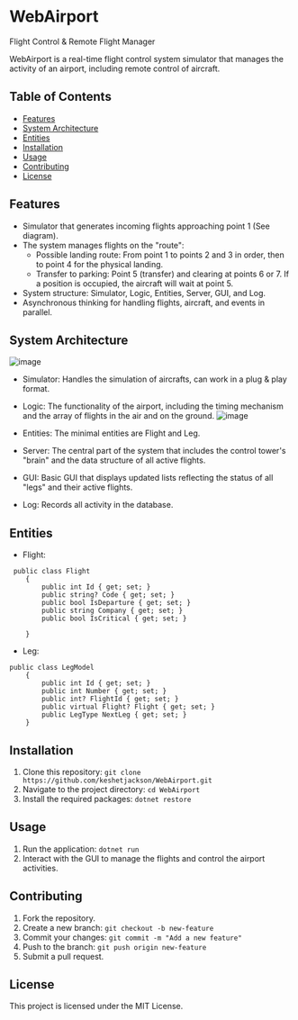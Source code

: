 # WebAirport
Flight Control & Remote Flight Manager

WebAirport is a real-time flight control system simulator that manages the activity of an airport, including remote control of aircraft.

## Table of Contents
- [Features](#features)
- [System Architecture](#system-architecture)
- [Entities](#entities)
- [Installation](#installation)
- [Usage](#usage)
- [Contributing](#contributing)
- [License](#license)

## Features
- Simulator that generates incoming flights approaching point 1 (See diagram).
- The system manages flights on the "route":
  - Possible landing route: From point 1 to points 2 and 3 in order, then to point 4 for the physical landing.
  - Transfer to parking: Point 5 (transfer) and clearing at points 6 or 7. If a position is occupied, the aircraft will wait at point 5.
- System structure: Simulator, Logic, Entities, Server, GUI, and Log.
- Asynchronous thinking for handling flights, aircraft, and events in parallel.

## System Architecture
![image](https://user-images.githubusercontent.com/98225513/231798846-9801e204-11d4-4707-b8cd-21a0e1627fc6.png)

 

- Simulator: Handles the simulation of aircrafts, can work in a plug & play format.
- Logic: The functionality of the airport, including the timing mechanism and the array of flights in the air and on the ground.
![image](https://user-images.githubusercontent.com/98225513/231797625-279c5eef-4e4b-42a6-b0e6-bba9e3476ca7.png)

- Entities: The minimal entities are Flight and Leg.
- Server: The central part of the system that includes the control tower's "brain" and the data structure of all active flights.
- GUI: Basic GUI that displays updated lists reflecting the status of all "legs" and their active flights.
- Log: Records all activity in the database.

## Entities
- Flight:
```
 public class Flight
    {
        public int Id { get; set; }
        public string? Code { get; set; }
        public bool IsDeparture { get; set; }
        public string Company { get; set; }
        public bool IsCritical { get; set; }

    }
```
- Leg: 
```
public class LegModel
    {
        public int Id { get; set; }
        public int Number { get; set; }
        public int? FlightId { get; set; }
        public virtual Flight? Flight { get; set; }
        public LegType NextLeg { get; set; }
    }
```

## Installation
1. Clone this repository: `git clone https://github.com/keshetjackson/WebAirport.git`
2. Navigate to the project directory: `cd WebAirport`
3. Install the required packages: `dotnet restore`

## Usage
1. Run the application: `dotnet run`
2. Interact with the GUI to manage the flights and control the airport activities.

## Contributing
1. Fork the repository.
2. Create a new branch: `git checkout -b new-feature`
3. Commit your changes: `git commit -m "Add a new feature"`
4. Push to the branch: `git push origin new-feature`
5. Submit a pull request.

## License
This project is licensed under the MIT License.
